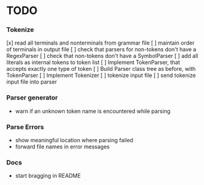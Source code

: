 # TODO

### Tokenize
[x] read all terminals and nonterminals from grammar file
[ ] maintain order of terminals in output file
[ ] check that parsers for non-tokens don't have a RegexParser
[ ] check that non-tokens don't have a SymbolParser
[ ] add all literals as internal tokens to token list
[ ] Implement TokenParser, that accepts exactly one type of token
[ ] Build Parser class tree as before, with TokenParser
[ ] Implement Tokenizer
[ ] tokenize input file
[ ] send tokenize input file into parser


### Parser generator
- warn if an unknown token name is encountered while parsing


### Parse Errors
- show meaningful location where parsing failed
- forward file names in error messages

### Docs
- start bragging in README
